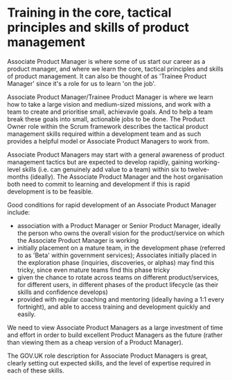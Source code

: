 # Training in the core, tactical principles and skills of product management

Associate Product Manager is where some of us start our career as a product manager, and where we learn the core, tactical principles and skills of product management. It can also be thought of as 'Trainee Product Manager' since it's a role for us to learn 'on the job'. 

Associate Product Manager/Trainee Product Manager is where we learn how to take a large vision and medium-sized missions, and work with a team to create and prioritise small, achievavle goals. And to help a team break these goals into small, actionable jobs to be done. The Product Owner role within the Scrum framework describes the tactical product management skills required within a development team and as such provides a helpful model or Associate Product Managers to work from.

Associate Product Managers may start with a general awareness of product management tactics but are expected to develop rapidly, gaining working-level skills (i.e. can genuinely add value to a team) within six to twelve-months (ideally). The Associate Product Manager and the host organisation both need to commit to learning and development if this is rapid development is to be feasible.

Good conditions for rapid development of an Associate Product Manager include:

- association with a Product Manager or Senior Product Manager, ideally the person who owns the overall vision for the product/service on which the Associate Product Manager is working
- initially placement on a mature team, in the development phase (referred to as 'Beta' within government services); Associates initially placed in the exploration phase (inquiries, discoveries, or alphas) may find this tricky, since even mature teams find this phase tricky
- given the chance to rotate across teams on different product/services, for different users, in different phases of the product lifecycle (as their skills and confidence develops)
- provided with regular coaching and mentoring (ideally having a 1:1 every fortnight), and able to access training and development quickly and easily.

We need to view Associate Product Managers as a large investment of time and effort in order to build excellent Product Managers as the future (rather than viewing them as a cheap version of a Product Manager).

The GOV.UK role description for Associate Product Managers is great, clearly setting out expected skills, and the level of expertise required in each of these skills.
